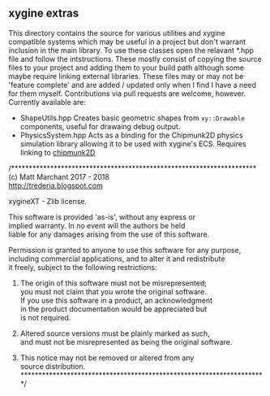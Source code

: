 ## xygine extras

This directory contains the source for various utilities and xygine compatible systems
which may be useful in a project but don't warrant inclusion in the main library. To use
these classes open the relavant *.hpp file and follow the intstructions. These mostly
consist of copying the source files to your project and adding them to your build path
although some maybe require linking external libraries. These files may or may not be
'feature complete' and are added / updated only when I find I have a need for them myself.
Contributions via pull requests are welcome, however. Currently available are:

- ShapeUtils.hpp Creates basic geometric shapes from `xy::Drawable` components, useful
for drawaing debug output.
- PhysicsSystem.hpp Acts as a binding for the Chipmunk2D physics simulation library
allowing it to be used with xygine's ECS. Requires linking to [chipmunk2D](https://chipmunk-physics.net/)


/*********************************************************************  
(c) Matt Marchant 2017 - 2018  
http://trederia.blogspot.com  

xygineXT - Zlib license.  

This software is provided 'as-is', without any express or  
implied warranty. In no event will the authors be held  
liable for any damages arising from the use of this software.  

Permission is granted to anyone to use this software for any purpose,  
including commercial applications, and to alter it and redistribute  
it freely, subject to the following restrictions:  

1. The origin of this software must not be misrepresented;  
you must not claim that you wrote the original software.  
If you use this software in a product, an acknowledgment  
in the product documentation would be appreciated but  
is not required.  

2. Altered source versions must be plainly marked as such,  
and must not be misrepresented as being the original software.  

3. This notice may not be removed or altered from any  
source distribution.  
*********************************************************************/  
